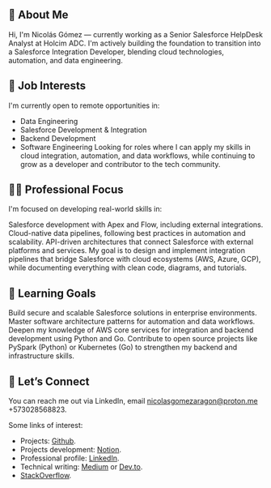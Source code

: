 ## 🦖 About Me
Hi, I'm Nicolás Gómez — currently working as a Senior Salesforce HelpDesk Analyst at Holcim ADC. I'm actively building the foundation to transition into a Salesforce Integration Developer, blending cloud technologies, automation, and data engineering.

## 🚀 Job Interests
I'm currently open to remote opportunities in:
- Data Engineering
- Salesforce Development & Integration
- Backend Development
- Software Engineering
Looking for roles where I can apply my skills in cloud integration, automation, and data workflows, while continuing to grow as a developer and contributor to the tech community.

## 👨‍💻 Professional Focus
I'm focused on developing real-world skills in:

Salesforce development with Apex and Flow, including external integrations.
Cloud-native data pipelines, following best practices in automation and scalability.
API-driven architectures that connect Salesforce with external platforms and services.
My goal is to design and implement integration pipelines that bridge Salesforce with cloud ecosystems (AWS, Azure, GCP), while documenting everything with clean code, diagrams, and tutorials.

## 🧠 Learning Goals
Build secure and scalable Salesforce solutions in enterprise environments.
Master software architecture patterns for automation and data workflows.
Deepen my knowledge of AWS core services for integration and backend development using Python and Go.
Contribute to open source projects like PySpark (Python) or Kubernetes (Go) to strengthen my backend and infrastructure skills.

## 📌 Let’s Connect
You can reach me out via LinkedIn, email nicolasgomezaragon@proton.me +573028568823.

Some links of interest:
- Projects: [Github](https://github.com/nickaragom7?tab=repositories).
- Projects development: [Notion](https://www.notion.so/1dc1232f65b180b68b12ccd0fa15abd8?v=1dc1232f65b1808b9006000c28001b21&pvs=4).
- Professional profile: [LinkedIn](https://linkedin.com/in/nickaragom7).
- Technical writing: [Medium]() or [Dev.to]().
- [StackOverflow](https://stackoverflow.com/users/13444020/nicol%c3%a1s-g%c3%b3mez). 

